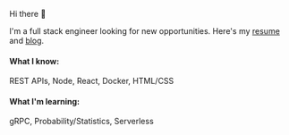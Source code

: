 Hi there :wave:

I'm a full stack engineer looking for new opportunities. Here's my [resume](https://github.com/camachom/camachom/blob/master/martin_camacho_resume.pdf) and [blog](https://camachom.github.io).

#### What I know:

REST APIs, Node, React, Docker, HTML/CSS

#### What I'm learning:

gRPC, Probability/Statistics, Serverless
